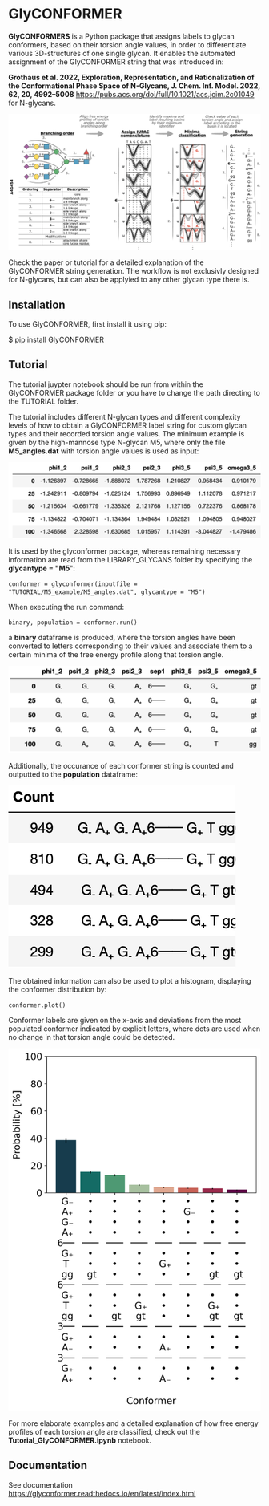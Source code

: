 # GlyCONFORMER

**GlyCONFORMERS** is a Python package that assigns labels to glycan conformers, based on their torsion angle values, in order to differentiate various 3D-structures of one single glycan. It enables the automated assignment of the GlyCONFORMER string that was introduced in:

 **Grothaus et al. 2022, Exploration, Representation, and Rationalization of the Conformational Phase Space of N-Glycans, J. Chem. Inf. Model. 2022, 62, 20, 4992–5008** https://pubs.acs.org/doi/full/10.1021/acs.jcim.2c01049 for N-glycans. 

![](https://github.com/IsabellGrothaus/GlyCONFORMER/blob/v1.0.0-alpha/TUTORIAL/Conformer_string.png?raw=true)

Check the paper or tutorial for a detailed explanation of the GlyCONFORMER string generation. The workflow is not exclusivly designed for N-glycans, but can also be applyied to any other glycan type there is. 

## Installation

To use GlyCONFORMER, first install it using pip:

$ pip install GlyCONFORMER
    
## Tutorial

The tutorial juypter notebook should be run from within the GlyCONFORMER package folder or you have to change the path directing to the TUTORIAL folder.

The tutorial includes different N-glycan types and different complexity levels of how to obtain a GlyCONFORMER label string for custom glycan types and their recorded torsion angle values. The minimum example is given by the high-mannose type N-glycan M5, where only the file **M5_angles.dat** with torsion angle values is used as input:

![](https://github.com/IsabellGrothaus/GlyCONFORMER/blob/v1.0.0-alpha/TUTORIAL/Input.png?raw=true)

It is used by the glyconformer package, whereas remaining necessary information are read from the LIBRARY_GLYCANS folder by specifying the **glycantype = "M5**": 

```
conformer = glyconformer(inputfile = "TUTORIAL/M5_example/M5_angles.dat", glycantype = "M5")
```

When executing the run command:

```
binary, population = conformer.run()
```

a **binary** dataframe is produced, where the torsion angles have been converted to letters corresponding to their values and associate them to a certain minima of the free energy profile along that torsion angle. 

![](https://github.com/IsabellGrothaus/GlyCONFORMER/blob/v1.0.0-alpha/TUTORIAL/Output.png?raw=true)

Additionally, the occurance of each conformer string is counted and outputted to the **population** dataframe:

![](https://github.com/IsabellGrothaus/GlyCONFORMER/blob/v1.0.0-alpha/TUTORIAL/Count.png?raw=true)

The obtained information can also be used to plot a histogram, displaying the conformer distribution by:

``` 
conformer.plot()
```

Conformer labels are given on the x-axis and deviations from the most populated conformer indicated by explicit letters, where dots are used when no change in that torsion angle could be detected. 

![](https://github.com/IsabellGrothaus/GlyCONFORMER/blob/v1.0.0-alpha/TUTORIAL/M5_example/Conformer_distribution.png?raw=true)

For more elaborate examples and a detailed explanation of how free energy profiles of each torsion angle are classified, check out the **Tutorial_GlyCONFORMER.ipynb** notebook. 

## Documentation

See documentation https://glyconformer.readthedocs.io/en/latest/index.html
